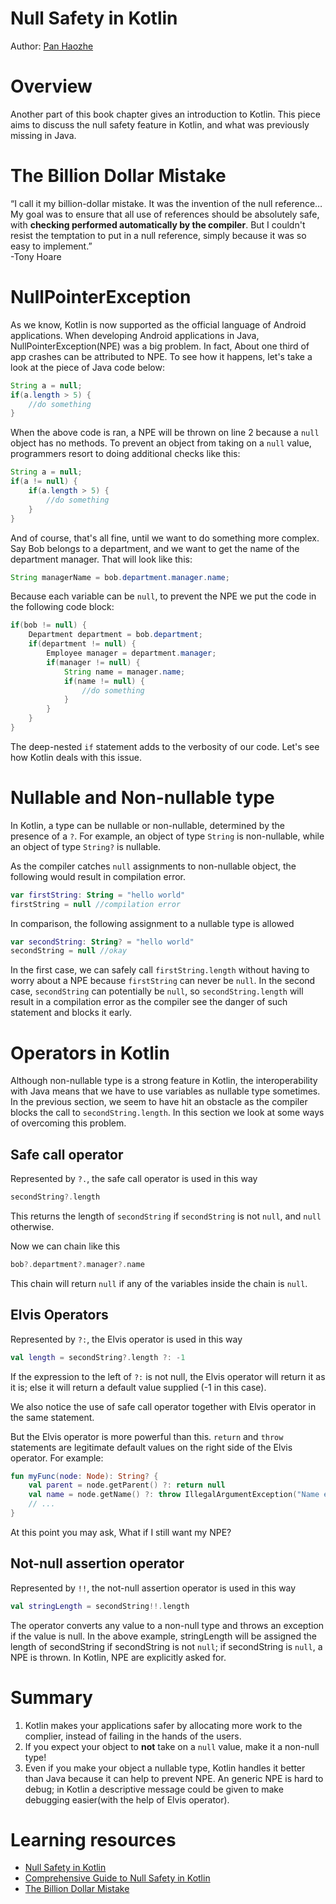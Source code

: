 # Null Safety in Kotlin

Author: [Pan Haozhe](https://github.com/Haozhe321)

# Overview
Another part of this book chapter gives an introduction to Kotlin. This piece aims to discuss the null safety feature in Kotlin, and what was previously missing in Java.

# The Billion Dollar Mistake
“I call it my billion-dollar mistake. It was the invention of the null reference…My goal was to ensure that all use of references should be absolutely safe, with **checking performed automatically by the compiler**. But I couldn't resist the temptation to put in a null reference, simply because it was so easy to implement.”  
-Tony Hoare  


# NullPointerException
As we know, Kotlin is now supported as the official language of Android applications. When developing Android applications in Java, NullPointerException(NPE) was a big problem. In fact, About one third of app crashes can be attributed to NPE. To see how it happens, let's take a look at the piece of Java code below:

```java
String a = null;
if(a.length > 5) {
    //do something
}
```
When the above code is ran, a NPE will be thrown on line 2 because a `null` object has no methods. To prevent an object from taking on a `null` value, programmers resort to doing additional checks like this:
```java
String a = null;
if(a != null) {
    if(a.length > 5) {
        //do something
    }
}
```
And of course, that's all fine, until we want to do something more complex. Say Bob belongs to a department, and we want to get the name of the department manager. That will look like this:
```java
String managerName = bob.department.manager.name;
```

Because each variable can be `null`, to prevent the NPE we put the code in the following code block:
```java
if(bob != null) {
    Department department = bob.department;
    if(department != null) {
        Employee manager = department.manager;
        if(manager != null) {
            String name = manager.name;
            if(name != null) {
                //do something
            }
        }
    }
}
```
The deep-nested `if` statement adds to the verbosity of our code. Let's see how Kotlin deals with this issue.

# Nullable and Non-nullable type
In Kotlin, a type can be nullable or non-nullable, determined by the presence of a `?`. For example, an object of type `String` is non-nullable, while an object of type `String?` is nullable.  

As the compiler catches `null` assignments to non-nullable object, the following would result in compilation error.
```Kotlin
var firstString: String = "hello world"
firstString = null //compilation error
```
In comparison, the following assignment to a nullable type is allowed
```Kotlin
var secondString: String? = "hello world"
secondString = null //okay
```

In the first case, we can safely call `firstString.length` without having to worry about a NPE because `firstString` can never be `null`. In the second case, `secondString` can potentially be `null`, so `secondString.length` will result in a compilation error as the compiler see the danger of such statement and blocks it early.

# Operators in Kotlin
Although non-nullable type is a strong feature in Kotlin, the interoperability with Java means that we have to use variables as nullable type sometimes. In the previous section, we seem to have hit an obstacle as the compiler blocks the call to `secondString.length`. In this section we look at some ways of overcoming this problem.
## Safe call operator
Represented by `?.`, the safe call operator is used in this way  
```kotlin
secondString?.length
```
This returns the length of `secondString` if `secondString` is not `null`, and `null` otherwise.

Now we can chain like this
```Kotlin
bob?.department?.manager?.name
```
This chain will return `null` if any of the variables inside the chain is `null`.

## Elvis Operators
Represented by `?:`, the Elvis operator is used in this way
```kotlin
val length = secondString?.length ?: -1
```
If the expression to the left of `?:` is not null, the Elvis operator will return it as it is; else it will return a default value supplied (-1 in this case).

We also notice the use of safe call operator together with Elvis operator in the same statement.

But the Elvis operator is more powerful than this. `return` and `throw` statements are legitimate default values on the right side of the Elvis operator. For example:
```kotlin
fun myFunc(node: Node): String? {
    val parent = node.getParent() ?: return null
    val name = node.getName() ?: throw IllegalArgumentException("Name expected")
    // ...
}
```

At this point you may ask, What if I still want my NPE?

## Not-null assertion operator
Represented by `!!`, the not-null assertion operator is used in this way
```kotlin
val stringLength = secondString!!.length
```
The operator converts any value to a non-null type and throws an exception if the value is null. In the above example, stringLength will be assigned the length of secondString if secondString is not `null`; if secondString is `null`, a NPE is thrown. In Kotlin, NPE are explicitly asked for.


# Summary
1. Kotlin makes your applications safer by allocating more work to the complier, instead of failing in the hands of the users. 
2. If you expect your object to **not** take on a `null` value, make it a non-null type!
3. Even if you make your object a nullable type, Kotlin handles it better than Java because it can help to prevent NPE. An generic NPE is hard to debug; in Kotlin a descriptive message could be given to make debugging easier(with the help of Elvis operator).


# Learning resources
* [Null Safety in Kotlin](https://kotlinlang.org/docs/reference/null-safety.html)
* [Comprehensive Guide to Null Safety in Kotlin](http://www.baeldung.com/kotlin-null-safety)
* [The Billion Dollar Mistake](https://www.infoq.com/presentations/Null-References-The-Billion-Dollar-Mistake-Tony-Hoare)
